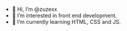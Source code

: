 - 👋 Hi, I’m @zuzexx
- 👀 I’m interested in front end development.
- 🌱 I’m currently learning HTML, CSS and JS.


<!---
zuzexx/zuzexx is a ✨ special ✨ repository because its `README.md` (this file) appears on your GitHub profile.
You can click the Preview link to take a look at your changes.
--->

